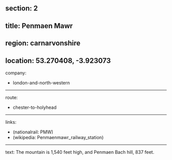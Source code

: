 section: 2
----
title: Penmaen Mawr
----
region: carnarvonshire
----
location: 53.270408, -3.923073
----
company:
- london-and-north-western
----
route:
- chester-to-holyhead
----
links:
- (nationalrail: PMW)
- (wikipedia: Penmaenmawr_railway_station)
----
text: The mountain is 1,540 feet high, and Penmaen Bach hill, 837 feet.
